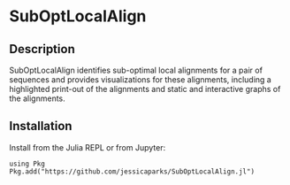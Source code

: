 # SubOptLocalAlign

## Description

SubOptLocalAlign identifies sub-optimal local alignments for a pair of sequences and provides
visualizations for these alignments, including a highlighted print-out of the alignments and
static and interactive graphs of the alignments.

## Installation

Install from the Julia REPL or from Jupyter:
```
using Pkg
Pkg.add("https://github.com/jessicaparks/SubOptLocalAlign.jl")
```
